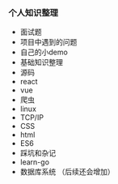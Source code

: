### 个人知识整理

- 面试题
- 项目中遇到的问题
- 自己的小demo
- 基础知识整理
- 源码
- react
- vue
- 爬虫
- linux
- TCP/IP
- CSS
- html
- ES6
- 踩坑和杂记
- learn-go
- 数据库系统
（后续还会增加）

